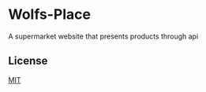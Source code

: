 # Wolfs-Place

A supermarket website that presents products through api

## License
[MIT](LICENSES.md)
